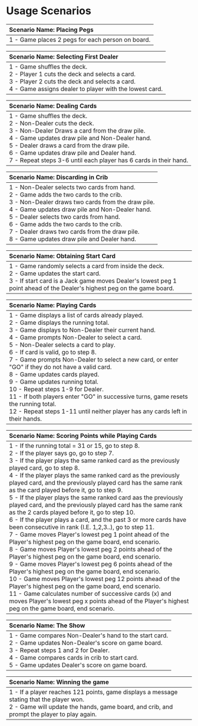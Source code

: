 # Usage Scenarios
| Scenario Name: Placing Pegs |
| :-- |
| 1 - Game places 2 pegs for each person on board. |

| Scenario Name: Selecting First Dealer |
| :-- |
| 1 - Game shuffles the deck. <br> 2 - Player 1 cuts the deck and selects a card. <br>3 - Player 2 cuts the deck and selects a card. <br>4 - Game assigns dealer to player with the lowest card. |

| Scenario Name: Dealing Cards |
| :-- |
| 1 - Game shuffles the deck. <br>2 - Non-Dealer cuts the deck. <br>3 - Non-Dealer Draws a card from the draw pile. <br>4 - Game updates draw pile and Non-Dealer hand. <br>5 - Dealer draws a card from the draw pile. <br>6 - Game updates draw pile and Dealer hand. <br>7 - Repeat steps 3-6 until each player has 6 cards in their hand. |

| Scenario Name: Discarding in Crib |
| :-- |
| 1 - Non-Dealer selects two cards from hand. <br>2 - Game adds the two cards to the crib. <br>3 - Non-Dealer draws two cards from the draw pile. <br>4 - Game updates draw pile and Non-Dealer hand. <br>5 - Dealer selects two cards from hand. <br>6 - Game adds the two cards to the crib. <br>7 - Dealer draws two cards from the draw pile. <br>8 - Game updates draw pile and Dealer hand. |

| Scenario Name: Obtaining Start Card |
| :-- |
| 1 - Game randomly selects a card from inside the deck. <br>2 - Game updates the start card. <br>3 - If start card is a Jack game moves Dealer's lowest peg 1 point ahead of the Dealer's highest peg on the game board. |

| Scenario Name: Playing Cards |
| :-- |
| 1 - Game displays a list of cards already played. <br>2 - Game displays the running total. <br>3 - Game displays to Non-Dealer their current hand. <br>4 - Game prompts Non-Dealer to select a card. <br>5 - Non-Dealer selects a card to play. <br>6 - If card is valid, go to step 8. <br> 7 - Game prompts Non-Dealer to select a new card, or enter "GO" if they do not have a valid card. <br>8 - Game updates cards played. <br>9 - Game updates running total. <br>10 - Repeat steps 1-9 for Dealer. <br>11 - If both players enter "GO" in successive turns, game resets the running total. <br>12 - Repeat steps 1-11 until neither player has any cards left in their hands.  |

| Scenario Name: Scoring Points while Playing Cards |
| :-- |
| 1 - If the running total = 31 or 15, go to step 8. <br>2 - If the player says go, go to step 7. <br>3 - If the player plays the same ranked card as the previously played card, go to step 8. <br>4 - If the player plays the same ranked card as the previously played card, and the previously played card has the same rank as the card played before it, go to step 9. <br>5 - If the player plays the same ranked card aas the previously played card, and the previously played card has the same rank as the 2 cards played before it, go to step 10. <br>6 - If the player plays a card, and the past 3 or more cards have been consecutive in rank (I.E. 1,2,3..), go to step 11. <br>7 - Game moves Player's lowest peg 1 point ahead of the Player's highest peg on the game board, end scenario. <br>8 - Game moves Player's lowest peg 2 points ahead of the Player's highest peg on the game board, end scenario. <br>9 - Game moves Player's lowest peg 6 points ahead of the Player's highest peg on the game board, end scenario. <br>10 - Game moves Player's lowest peg 12 points ahead of the Player's highest peg on the game board, end scenario. <br>11 - Game calculates number of successive cards (x) and moves Player's lowest peg x points ahead of the Player's highest peg on the game board, end scenario.  |

| Scenario Name: The Show |
| :-- |
| 1 - Game compares Non-Dealer's hand to the start card. <br>2 - Game updates Non-Dealer's score on game board. <br>3 - Repeat steps 1 and 2 for Dealer. <br>4 - Game compares cards in crib to start card. <br>5 - Game updates Dealer's score on game board.  |

| Scenario Name: Winning the game |
| :-- |
| 1 - If a player reaches 121 points, game displays a message stating that the player won. <br>2 - Game will update the hands, game board, and crib, and prompt the player to play again. |